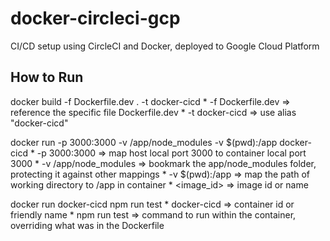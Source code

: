 # docker-circleci-gcp
CI/CD setup using CircleCI and Docker, deployed to Google Cloud Platform

## How to Run

docker build -f Dockerfile.dev . -t docker-cicd
    * -f Dockerfile.dev     => reference the specific file Dockerfile.dev
    * -t docker-cicd        => use alias "docker-cicd"

docker run -p 3000:3000 -v /app/node_modules -v $(pwd):/app docker-cicd
    * -p 3000:3000          => map host local port 3000 to container local port 3000
    * -v /app/node_modules  => bookmark the app/node_modules folder, protecting it against other mappings
    * -v $(pwd):/app        => map the path of working directory to /app in container
    * <image_id>            => image id or name

docker run docker-cicd npm run test
    * docker-cicd           => container id or friendly name
    * npm run test          => command to run within the container, overriding what was in the Dockerfile